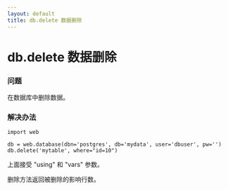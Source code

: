 ```yaml
---
layout: default
title: db.delete 数据删除
---
```


# db.delete 数据删除

### 问题

在数据库中删除数据。

### 解决办法

    import web
    
    db = web.database(dbn='postgres', db='mydata', user='dbuser', pw='')
    db.delete('mytable', where="id=10")

上面接受 "using" 和 "vars" 参数。

删除方法返回被删除的影响行数。